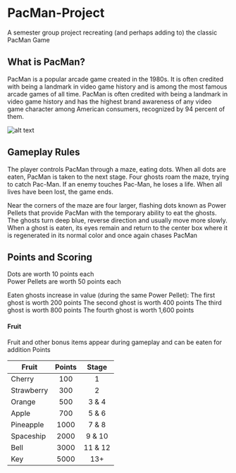 # PacMan-Project
A semester group project recreating (and perhaps adding to) the classic PacMan Game

## What is PacMan?
PacMan is a popular arcade game created in the 1980s. It is often credited with being a landmark in video game history and is among the most famous arcade games of all time. PacMan is often credited with being a landmark in video game history and has the highest brand awareness of any video game character among American consumers, recognized by 94 percent of them.

![alt text](https://upload.wikimedia.org/wikipedia/en/5/59/Pac-man.png "Logo Title Text 1")

## Gameplay Rules

The player controls PacMan through a maze, eating dots. When all dots are eaten, PacMan is taken to the next stage. Four ghosts roam the maze, trying to catch Pac-Man. If an enemy touches Pac-Man, he loses a life. When all lives have been lost, the game ends.

Near the corners of the maze are four larger, flashing dots known as Power Pellets that provide PacMan with the temporary ability to eat the ghosts. The ghosts turn deep blue, reverse direction and usually move more slowly. When a ghost is eaten, its eyes remain and return to the center box where it is regenerated in its normal color and once again chases PacMan

## Points and Scoring

Dots are worth 10 points each	
Power Pellets are worth 50 points each

Eaten ghosts increase in value (during the same Power Pellet):
The first ghost is worth 200 points
The second ghost is worth 400 points
The third ghost is worth 800 points
The fourth ghost is worth 1,600 points

#### Fruit

Fruit and other bonus items appear during gameplay and can be eaten for addition Points
	
  
| Fruit         | Points        | Stage  |
| ------------- |:-------------:| :-----:|
| Cherry        | 100           |    1   |
| Strawberry    | 300           |    2   |
| Orange        | 500           |  3 & 4 |
| Apple         | 700           |  5 & 6 |
| Pineapple     | 1000          |  7 & 8 |
| Spaceship     | 2000          |  9 & 10|
| Bell          | 3000          | 11 & 12|
| Key           | 5000          |    13+ |






